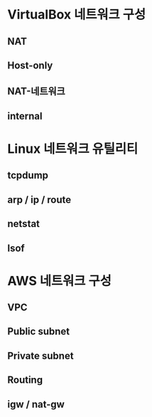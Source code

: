 # VirtualBox 네트워크 구성
## NAT

## Host-only

## NAT-네트워크

## internal


# Linux 네트워크 유틸리티
## tcpdump

## arp / ip / route

## netstat

## lsof


# AWS 네트워크 구성
## VPC

## Public subnet

## Private subnet

## Routing

## igw / nat-gw
